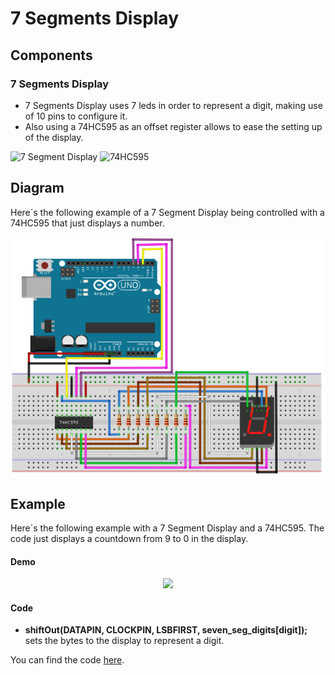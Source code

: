 # 7 Segments Display

## Components 
### 7 Segments Display

* 7 Segments Display uses 7 leds in order to represent a digit, making use of 10 pins to configure it.
* Also using a 74HC595 as an offset register allows to ease the setting up of the display.

<img title="7 Segment Display" src="https://www.perintang.com/wp-content/uploads/2019/03/09191-1.jpg" width=200/>

<img title="74HC595" src="https://leantec.es/wp-content/uploads/2018/02/p_7_2_5_725-74HC595-74595-SN74HC595N-8-Bit-Shift-Register-DIP-16.jpg" width=200/>

## Diagram

Here´s the following example of a 7 Segment Display being controlled with a 74HC595 that just displays a number.

![7 Segment Display diagram](./img/7_Segment_Display_diagram.png)

## Example

Here´s the following example with a 7 Segment Display and a 74HC595. The code just displays a countdown from 9 to 0 in the display.

#### Demo
<p align="center"><img src="./img/7_Segment_Display_demo.gif"/></p>

#### Code

* **shiftOut(DATAPIN, CLOCKPIN, LSBFIRST, seven_seg_digits[digit]);** sets the bytes to the display to represent a digit.

You can find the code [here](./7_Segment_Display.ino).

